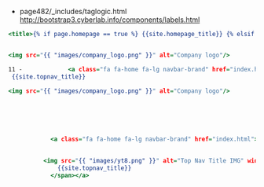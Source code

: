 - page482/_includes/taglogic.html
http://bootstrap3.cyberlab.info/components/labels.html

```head_print.html
<title>{% if page.homepage == true %} {{site.homepage_title}} {% elsif page.title %}{{ page.title }}{% endif %}  | {{ site.site_title }}</title>


<img src="{{ "images/company_logo.png" }}" alt="Company logo"/>

```

``` topnav.html 
11 -             <a class="fa fa-home fa-lg navbar-brand" href="index.html">&nbsp;<span class="projectTitle"> {{site.topnav_title}}</span></a>
 {{site.topnav_title}}

<img src="{{ "images/company_logo.png" }}" alt="Company logo"/>






            <a class="fa fa-home fa-lg navbar-brand" href="index.html">&nbsp;<span class="projectTitle"> 

		    
	      <img src="{{ "images/yt8.png" }}" alt="Top Nav Title IMG" width="100" height="25"/>
              {{site.topnav_title}}
            </span></a>
```















